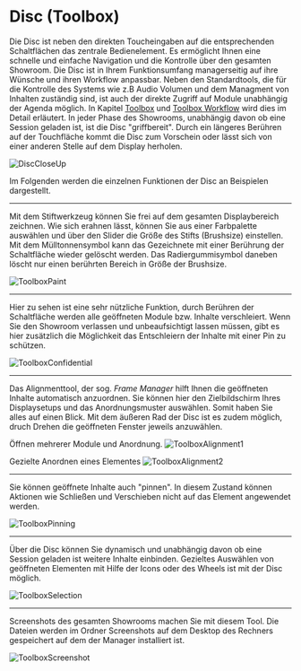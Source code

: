 # Disc (Toolbox)


Die Disc ist neben den direkten Toucheingaben auf die entsprechenden Schaltflächen das zentrale Bedienelement. Es ermöglicht Ihnen eine schnelle und einfache Navigation und die Kontrolle über den gesamten Showroom. Die Disc ist in Ihrem Funktionsumfang managerseitig auf ihre Wünsche und ihren Workflow anpassbar. Neben den Standardtools, die für die Kontrolle des Systems wie z.B Audio Volumen und dem Managment von Inhalten zuständig sind, ist auch der direkte Zugriff auf Module unabhängig der Agenda möglich. In Kapitel [Toolbox](toolboxes.md) und [Toolbox Workflow](toolboxworkflow.md) wird dies im Detail erläutert. 
In jeder Phase des Showrooms, unabhängig davon ob eine Session geladen ist, ist die Disc "griffbereit". Durch ein längeres Berühren auf der Touchfläche kommt die Disc zum Vorschein oder lässt sich von einer anderen Stelle auf dem Display herholen. 

![DiscCloseUp](img/Showroom/Disc_Gifs/Toolbox_Get.gif)

Im Folgenden werden die einzelnen Funktionen der Disc an Beispielen dargestellt.


***

Mit dem Stiftwerkzeug können Sie frei auf dem gesamten Displaybereich zeichnen. Wie sich erahnen lässt, können Sie aus einer Farbpalette auswählen und über den Slider die Größe des Stifts (Brushsize) einstellen. Mit dem Mülltonnensymbol kann das Gezeichnete mit einer Berührung der Schaltfläche wieder gelöscht werden. Das Radiergummisymbol daneben löscht nur einen berührten Bereich in Größe der Brushsize. 

![ToolboxPaint](img/Showroom/Disc_Gifs/Toolbox_Paint_New.gif)

***

Hier zu sehen ist eine sehr nützliche Funktion, durch Berühren der Schaltfläche werden alle geöffneten Module bzw. Inhalte verschleiert. Wenn Sie den Showroom verlassen und unbeaufsichtigt lassen müssen, gibt es hier zusätzlich die Möglichkeit das Entschleiern der Inhalte mit einer Pin zu schützen. 

![ToolboxConfidential](img/Showroom/Disc_Gifs/Toolbox_Confidential.gif)
***

Das Alignmenttool, der sog. *Frame Manager* hilft Ihnen die geöffneten Inhalte automatisch anzuordnen. Sie können hier den Zielbildschirm Ihres Displaysetups und das Anordnungsmuster auswählen. Somit haben Sie alles auf einen Blick. Mit dem äußeren Rad der Disc ist es zudem möglich, druch Drehen die geöffneten Fenster jeweils anzuwählen.

Öffnen mehrerer Module und Anordnung.
![ToolboxAlignment1](img/Showroom/Disc_Gifs/Toolbox_Alignment_Low_New.gif)



Gezielte Anordnen eines Elementes
![ToolboxAlignment2](img/Showroom/Disc_Gifs/Toolbox_Alignment_2_Neu.gif)

***

Sie können geöffnete Inhalte auch "pinnen". In diesem Zustand können Aktionen wie Schließen und Verschieben nicht auf das Element angewendet werden.

![ToolboxPinning](img/Showroom/Disc_Gifs/Toolbox_Pinning_Neu.gif)

***

Über die Disc können Sie dynamisch und unabhängig davon ob eine Session geladen ist weitere Inhalte einbinden. Gezieltes Auswählen von geöffneten Elementen mit Hilfe der Icons oder des Wheels ist mit der Disc möglich.

![ToolboxSelection](img/Showroom/Disc_Gifs/Toolbox_Selection_Neu.gif)

***

Screenshots des gesamten Showrooms machen Sie mit diesem Tool. Die Dateien werden im Ordner Screenshots auf dem Desktop des Rechners gespeichert auf dem der Manager installiert ist. 

![ToolboxScreenshot](img/Showroom/Disc_Gifs/Toolbox_Screenshot.gif)




